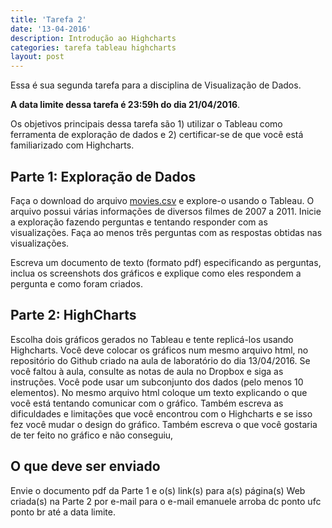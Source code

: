 ```yaml
---
title: 'Tarefa 2'
date: '13-04-2016'
description: Introdução ao Highcharts
categories: tarefa tableau highcharts
layout: post
---
```


Essa é sua segunda tarefa para a disciplina de Visualização de Dados.

**A data limite dessa tarefa é 23:59h do dia 21/04/2016**.

Os objetivos principais dessa tarefa são 1) utilizar o Tableau como ferramenta de exploração de dados e 2) certificar-se de que você está familiarizado com Highcharts.



## Parte 1: Exploração de Dados

Faça o download do arquivo [movies.csv](/cursos/datavis/assets/media/files/movies.csv) e explore-o usando o Tableau. O arquivo possui várias informações de diversos filmes de 2007 a 2011. Inicie a exploração fazendo perguntas e tentando responder com as visualizações. Faça ao menos três perguntas com as respostas obtidas nas visualizações.

Escreva um documento de texto (formato pdf) especificando as perguntas, inclua os screenshots dos gráficos e explique como eles respondem a pergunta e como foram criados.


## Parte 2: HighCharts

Escolha dois gráficos gerados no Tableau e tente replicá-los usando Highcharts. Você deve colocar os gráficos num mesmo arquivo html, no repositório do Github criado na aula de laboratório do dia 13/04/2016. Se você faltou à aula, consulte as notas de aula no Dropbox e siga as instruções. Você pode usar um subconjunto dos dados (pelo menos 10 elementos). No mesmo arquivo html coloque um texto explicando o que você está tentando comunicar com o gráfico. Também escreva as dificuldades e limitações que você encontrou com o Highcharts e se isso fez você mudar o design do gráfico. Também escreva o que você gostaria de ter feito no gráfico e não conseguiu,

## O que deve ser enviado

Envie o documento pdf da Parte 1 e o(s) link(s) para a(s) página(s) Web criada(s) na Parte 2 por e-mail para o e-mail emanuele arroba dc ponto ufc ponto br até a data limite.
